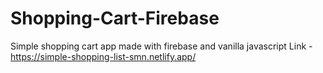 # Shopping-Cart-Firebase
Simple shopping cart app made with firebase and vanilla javascript
Link - https://simple-shopping-list-smn.netlify.app/
